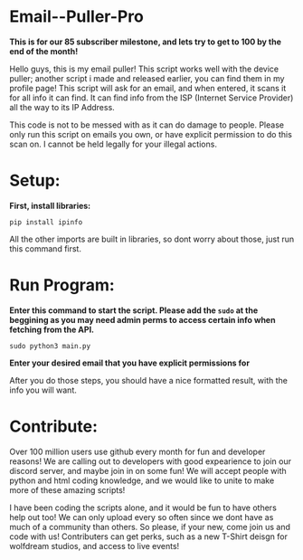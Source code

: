 # Email--Puller-Pro

**This is for our 85 subscriber milestone, and lets try to get to 100 by the end of the month!**

Hello guys, this is my email puller! This script works well with the device puller; another script i made and released earlier, you can find them in my profile page! This script will ask for an email, and when entered, it scans it for all info it can find. It can find info from the ISP (Internet Service Provider) all the way to its IP Address. 

This code is not to be messed with as it can do damage to people. Please only run this script on emails you own, or have explicit permission to do this scan on. I cannot be held legally for your illegal actions.

# Setup:

**First, install libraries:**

`pip install ipinfo`

All the other imports are built in libraries, so dont worry about those, just run this command first.

# Run Program:

**Enter this command to start the script. Please add the `sudo` at the beggining as you may need admin perms to access certain info when fetching from the API.**

`sudo python3 main.py`

**Enter your desired email that you have explicit permissions for**

After you do those steps, you should have a nice formatted result, with the info you will want.

# Contribute:

Over 100 million users use github every month for fun and developer reasons! We are calling out to developers with good expearience to join our discord server, and maybe join in on some fun! We will accept people with python and html coding knowledge, and we would like to unite to make more of these amazing scripts! 

I have been coding the scripts alone, and it would be fun to have others help out too! We can only upload every so often since we dont have as much of a community than others. So please, if your new, come join us and code with us! Contributers can get perks, such as a new T-Shirt deisgn for wolfdream studios, and access to live events!
